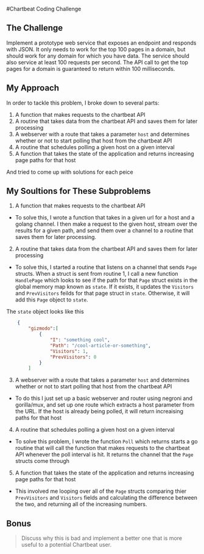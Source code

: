 #Chartbeat Coding Challenge

## The Challenge
Implement a prototype web service that exposes an endpoint and responds with JSON. It only
needs to work for the top 100 pages in a domain, but should work for any domain for which you
have data. The service should also service at least 100 requests per second. The API call to get
the top pages for a domain is guaranteed to return within 100 milliseconds.

## My Approach
In order to tackle this problem, I broke down to several parts:

1. A function that makes requests to the chartbeat API
2. A routine that takes data from the chartbeat API and saves them for later processing
3. A webserver with a route that takes a parameter `host` and determines whether or not to start polling that host from the chartbeat API
4. A routine that schedules polling a given host on a given interval
5. A function that takes the state of the application and returns increasing page paths for that host

And tried to come up with solutions for each peice

## My Soultions for These Subproblems
1. A function that makes requests to the chartbeat API
- To solve this, I wrote a function that takes in a given url for a host and a golang channel. I then make a request to the given host, stream over the results for a given path, and send them over a channel to a routine that saves them for later processing.

2. A routine that takes data from the chartbeat API and saves them for later processing 
- To solve this, I started a routine that listens on a channel that sends `Page` structs. When a struct is sent from routine 1, I call a new function `HandlePage` which looks to see if the path for that `Page` struct exists in the global memory map known as `state`. If it exists, it updates the `Visitors` and `PrevVisitors` feilds for that page struct in `state`. Otherwise, it will add this `Page` object to `state`.

The `state` object looks like this

```json
	{
		"gizmodo":[
			{ 
				"I": "something cool",	
				"Path": "/cool-article-or-something",
				"Visitors": 1,
				"PrevVisitors": 0
			}
		]
```

3. A webserver with a route that takes a parameter `host` and determines whether or not to start polling that host from the chartbeat API
- To do this I just set up a basic webserver and router using negroni and gorilla/mux, and set up one route which extracts a host parameter from the URL. If the host is already being polled, it will return increaising paths for that host	
4. A routine that schedules polling a given host on a given interval
- To solve this problem, I wrote the function `Poll` which returns starts a go routine that will call the function that makes requests to the chartbeat API whenever the poll interval is hit. It returns the channel that the `Page` structs come through

5. A function that takes the state of the application and returns increasing page paths for that host
- This involved me looping over all of the `Page` structs comparing thier `PrevVisitors` and `Visitors` fields and calculating the difference between the two, and returning all of the increasing numbers.

## Bonus
> Discuss why this is bad and implement a better one that is more useful to a potential Chartbeat user.

